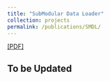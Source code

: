 ```yaml
---
title: "SubModular Data Loader"
collection: projects
permalink: /publications/SMDL/
---  
```

[[PDF]](https://lantaoyu.github.io/files/dadm-kdd.pdf)

## To be Updated 